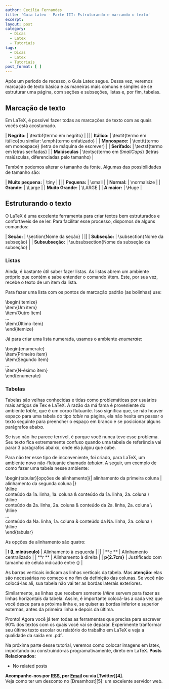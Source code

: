 ```yaml
---
author: Cecilia Fernandes
title: 'Guia Latex - Parte III: Estruturando e marcando o texto'
excerpt:
layout: post
category:
  - Dicas
  - Latex
  - Tutoriais
tags:
  - Dicas
  - Latex
  - Tutoriais
post_format: [ ]
---
```

Após um período de recesso, o Guia Latex segue. Dessa vez, veremos marcação de texto básica e as maneiras mais comuns e simples de se estruturar uma página, com seções e subseções, listas e, por fim, tabelas.

## Marcação de texto

Em LaTeX, é possível fazer todas as marcações de texto com as quais vocês está acostumado.

| **Negrito:**   | \textbf{termo em negrito}                                                     |
||
| **Itálico:**   | \textit{termo em itálico}ou similar: \emph{termo enfatizado}                  |
| **Monospace:** | \texttt{termo em monospace} (letra de máquina de escrever)                    |
| **Serifado:**  | \textsf{termo em letras serifadas}                                            |
| **Maiúsculas** | \textsc{termo em *SmallCaps*} (letras maiúsculas, diferenciadas pelo tamanho) |

Também podemos alterar o tamanho da fonte. Algumas das possibilidades de tamanho são:

| **Muito pequena:** | \tiny       |
||
| **Pequena:**       | \small      |
| **Normal:**        | \normalsize |
| **Grande:**        | \Large      |
| **Muito Grande:**  | \LARGE      |
| **A maior:**       | \Huge       |

## Estruturando o texto

O LaTeX é uma excelente ferramenta para criar textos bem estruturados e confortáveis de se ler. Para facilitar esse processo, dispomos de alguns comandos:

| **Seção:**       | \section{Nome da seção}                      |
||
| **Subseção:**    | \subsection{Nome da subseção}                |
| **Subsubseção:** | \subsubsection{Nome da subseção da subseção} |

### Listas

Ainda, é bastante útil saber fazer listas. As listas abrem um ambiente próprio que contém e sabe entender o comando \item. Este, por sua vez, recebe o texto de um ítem da lista.

Para fazer uma lista com os pontos de marcação padrão (as bolinhas) use:

\begin{itemize}  
\item{Um ítem}  
\item{Outro ítem}  
…  
\item{Último ítem}  
\end{itemize}

Já para criar uma lista numerada, usamos o ambiente *enumerate*:

\begin{enumerate}  
\item{Primeiro ítem}  
\item{Segundo ítem}  
…  
\item{N-ésimo ítem}  
\end{enumerate}

### Tabelas

Tabelas são velhas conhecidas e tidas como problemáticas por usuários mais antigos de Tex e LaTeX. A razão da má fama é proveniente do ambiente *table*, que é um corpo flutuante. Isso significa que, se não houver espaço para uma tabela do tipo *table* na página, ela não hesita em passar o texto seguinte para preencher o espaço em branco e se posicionar alguns parágrafos abaixo.

Se isso não lhe parece terrível, é porque você nunca teve esse problema. Seu texto fica extremamente confuso quando uma tabela de referência vai parar 3 parágrafos abaixo, onde ela julgou que cabe.

Para não ter esse tipo de inconveniente, foi criado, para LaTeX, um ambiente novo não-flutuante chamado *tabular*. A seguir, um exemplo de como fazer uma tabela nesse ambiente:

\begin{tabular}[opções de alinhamento]{| alinhamento da primeira coluna | alinhamento da segunda coluna |}  
\hline  
conteúdo da 1a. linha, 1a. coluna & conteúdo da 1a. linha, 2a. coluna \\  
\hline  
conteúdo da 2a. linha, 2a. coluna & conteúdo da 2a. linha, 2a. coluna \\  
\hline  
…  
conteúdo da Na. linha, 1a. coluna & conteúdo da Na. linha, 2a. coluna \\  
\hline  
\end{tabular}

As opções de alinhamento são quatro:

| **l (L minúsculo)** | Alinhamento à esquerda                              |
||
| **c **              | Alinhamento centralizado                            |
| **r **              | Alinhamento à direita                               |
| **p{2.7cm}**        | Justificado com tamanho de célula indicado entre {} |

As barras verticais indicam as linhas verticais da tabela. Mas **atenção**: elas são necessárias no começo e no fim da definição das colunas. Se você não colocá-las ali, sua tabela não vai ter as bordas laterais exteriores.

Similarmente, as linhas que recebem somente *\hline* servem para fazer as linhas horizontais da tabela. Assim, é importante colocá-las a cada vez que você desce para a próxima linha e, se quiser as bordas inferior e superior externas, antes da primeira linha e depois da última.

Pronto! Agora você já tem todas as ferramentas que precisa para escrever 90% dos textos com os quais você vai se deparar. Experimente tranformar seu último texto escolar ou relatório do trabalho em LaTeX e veja a qualidade da saída em .pdf.

Na próxima parte desse tutorial, veremos como colocar imagens em latex, importando ou construindo-as programativamente, direto em LaTeX. 
**Posts Relacionados:** 
*   No related posts









**Acompanhe-nos por [ RSS][2], por [Email][3] ou via [Twitter][4].**  
Veja como ter um desconto no [Dreamhost][5]: um excelente servidor web.

 [1]: https://twitter.com/share
 [2]: http://feeds.feedburner.com/VidaGeek
 [3]: http://feedburner.google.com/fb/a/mailverify?uri=VidaGeek&loc=pt_BR


